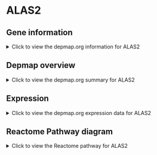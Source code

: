 <h1>ALAS2</h1>

<h2>Gene information</h2>
<details>
  <summary>Click to view the depmap.org information for ALAS2</summary>
  <p><a href="https://depmap.org/portal/gene/ALAS2?tab=about" target="_BLANK">Open page in a new tab...</a></p>
  <iframe src="https://depmap.org/portal/gene/ALAS2?tab=about" style="border:none;width:100%;height:800px"></iframe>
</details>

<h2>Depmap overview</h2>
<details>
  <summary>Click to view the depmap.org summary for ALAS2</summary>
  <p><a href="https://depmap.org/portal/gene/ALAS2?tab=overview" target="_BLANK">Open page in a new tab...</a></p>
  <iframe src="https://depmap.org/portal/gene/ALAS2?tab=overview" style="border:none;width:100%;height:800px"></iframe>
</details>

<h2>Expression</h2>
<details>
  <summary>Click to view the depmap.org expression data for ALAS2</summary>
  <p><a href="https://depmap.org/portal/gene/ALAS2?tab=characterization" target="_BLANK">Open page in a new tab...</a></p>
  <iframe src="https://depmap.org/portal/gene/ALAS2?tab=characterization" style="border:none;width:100%;height:800px"></iframe>
</details>



<h2>Reactome Pathway diagram</h2>
<details>
  <summary>Click to view the Reactome pathway for ALAS2</summary>
  <p><a href="https://reactome.org/PathwayBrowser/#/R-HSA-189451" target="_BLANK">Open page in a new tab...</a></p>
  <p>Heme biosynthesis</p>
<iframe src="https://reactome.org/PathwayBrowser/#/R-HSA-189451" style="border:none;width:100%;height:800px"></iframe>
</details>



